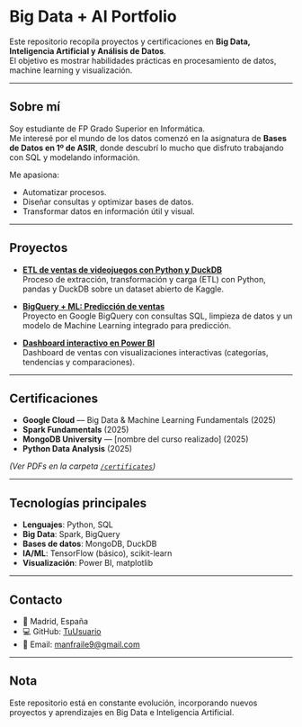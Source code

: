 # Big Data + AI Portfolio  

Este repositorio recopila proyectos y certificaciones en **Big Data, Inteligencia Artificial y Análisis de Datos**.  
El objetivo es mostrar habilidades prácticas en procesamiento de datos, machine learning y visualización.  

---

## Sobre mí  
Soy estudiante de FP Grado Superior en Informática.  
Me interesé por el mundo de los datos comenzó en la asignatura de **Bases de Datos en 1º de ASIR**, donde descubrí lo mucho que disfruto trabajando con SQL y modelando información.  

Me apasiona:  
- Automatizar procesos.  
- Diseñar consultas y optimizar bases de datos.  
- Transformar datos en información útil y visual.  


---

## Proyectos  

- **[ETL de ventas de videojuegos con Python y DuckDB](notebooks/etl_videogames.ipynb)**  
  Proceso de extracción, transformación y carga (ETL) con Python, pandas y DuckDB sobre un dataset abierto de Kaggle.  

- **[BigQuery + ML: Predicción de ventas](notebooks/bigquery_ml_project.ipynb)**  
  Proyecto en Google BigQuery con consultas SQL, limpieza de datos y un modelo de Machine Learning integrado para predicción.  

- **[Dashboard interactivo en Power BI](dashboards/)**  
  Dashboard de ventas con visualizaciones interactivas (categorías, tendencias y comparaciones).  

---

## Certificaciones  

- **Google Cloud** — Big Data & Machine Learning Fundamentals (2025)  
- **Spark Fundamentals** (2025)  
- **MongoDB University** — [nombre del curso realizado] (2025)  
- **Python Data Analysis** (2025)  

*(Ver PDFs en la carpeta [`/certificates`](certificates/))*  

---

## Tecnologías principales  

- **Lenguajes**: Python, SQL  
- **Big Data**: Spark, BigQuery  
- **Bases de datos**: MongoDB, DuckDB  
- **IA/ML**: TensorFlow (básico), scikit-learn  
- **Visualización**: Power BI, matplotlib  

---

## Contacto  

- 📍 Madrid, España  
- 💻 GitHub: [TuUsuario](https://github.com/TuUsuario)  
- 📧 Email: manfraile9@gmail.com

---

## Nota  
Este repositorio está en constante evolución, incorporando nuevos proyectos y aprendizajes en Big Data e Inteligencia Artificial.  
